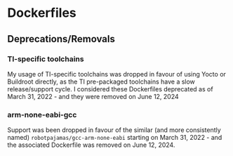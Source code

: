 # Dockerfiles

## Deprecations/Removals

### TI-specific toolchains

My usage of TI-specific toolchains was dropped in favour of using Yocto or Buildroot directly, as the TI pre-packaged toolchains have a slow release/support cycle. I considered these Dockerfiles deprecated as of March 31, 2022 - and they were removed on June 12, 2024

### arm-none-eabi-gcc

Support was been dropped in favour of the similar (and more consistently named) `robotpajamas/gcc-arm-none-eabi` starting on March 31, 2022 - and the associated Dockerfile was removed on June 12, 2024.